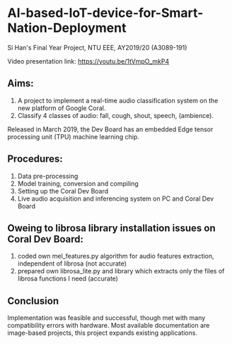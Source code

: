 # AI-based-IoT-device-for-Smart-Nation-Deployment
Si Han's Final Year Project, NTU EEE, AY2019/20 (A3089-191)

Video presentation link: https://youtu.be/1tVmpO_mkP4

## Aims: 

1. A project to implement a real-time audio classification system on the new platform of Google Coral.
2. Classify 4 classes of audio: fall, cough, shout, speech, (ambience). 

Released in March 2019, the Dev Board has an embedded Edge tensor processing unit (TPU) machine learning chip.

## Procedures:

1. Data pre-processing
2. Model training, conversion and compiling
3. Setting up the Coral Dev Board
4. Live audio acquisition and inferencing system on PC and Coral Dev Board

## Oweing to librosa library installation issues on Coral Dev Board:

1. coded own mel_features.py algorithm for audio features extraction, independent of librosa (not accurate)
2. prepared own librosa_lite.py and library which extracts only the files of librosa functions I need (accurate)

## Conclusion

Implementation was feasible and successful, though met with many compatibility errors with hardware. 
Most available documentation are image-based projects, this project expands existing applications. 

